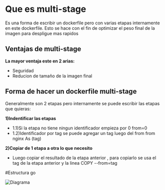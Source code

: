 # Que es multi-stage

Es una forma de escribir un dockerfile pero con varias etapas internamente en este dockerfile. Esto se hace con el fin de optimizar el peso final de la imagen para despligue mas rapidos 

## Ventajas de multi-stage

**La mayor ventaja este en 2 arias:**
  - Seguridad   
  - Reducion de tamaño de la imagen final 

## Forma de hacer un dockerfile multi-stage

Generalmente son 2 etapas pero internamente se puede escribir las etapas que quieras:

**1)Indentificar las etapas**
  - 1.1)Si la etapa no tiene ningun identificador empieza por 0 
from=0
  - 1.2)Identificador por tag se puede agregar un tag luego del from 
from nginx As (tag)

**2)Copiar de 1 etapa a otra lo que necesito**
  - Luego copiar el resultado de la etapa anterior , para copiarlo se usa el tag de la etapa anterior y la linea
COPY --from=tag 


#Estructura go

![Diagrama]()

